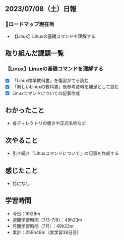 ## 2023/07/08（土）日報
### :round_pushpin:ロードマップ現在地
- 【Linux】Linuxの基礎コマンドを理解する
## 取り組んだ課題一覧
### 【Linux】Linuxの基礎コマンドを理解する
- [x] 「Linux標準教科書」を復習がてら読む
- [x] 「新しいLinuxの教科書」他参考資料を補足として読む
- [x] Linuxコマンドについての記事作成
## わかったこと
- 各ディレクトリの働きや正式名称など
## 次やること
- 引き続き「Linuxコマンドについて」の記事を作成する
## 感じたこと
- 特になし
## 学習時間
- 今日：9h28m
- 週間学習時間（7/3-7/9）：49h23m
- 月間学習時間（7月）：49h23m
- 累計：259h48m（実学習38日目）
